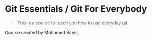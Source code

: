 # Git Essentials / Git For Everybody

> This is a course to teach you how to use everyday git.

Course created by Mohamed Baeis

